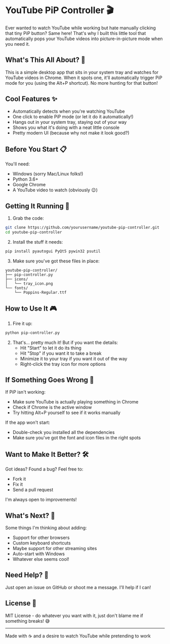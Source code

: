 # YouTube PiP Controller 🎬

Ever wanted to watch YouTube while working but hate manually clicking that tiny PiP button? Same here! That's why I built this little tool that automatically pops your YouTube videos into picture-in-picture mode when you need it.

## What's This All About? 🤔

This is a simple desktop app that sits in your system tray and watches for YouTube videos in Chrome. When it spots one, it'll automatically trigger PiP mode for you (using the Alt+P shortcut). No more hunting for that button!

## Cool Features ✨

- Automatically detects when you're watching YouTube
- One click to enable PiP mode (or let it do it automatically!)
- Hangs out in your system tray, staying out of your way
- Shows you what it's doing with a neat little console
- Pretty modern UI (because why not make it look good?)

## Before You Start 📋

You'll need:

- Windows (sorry Mac/Linux folks!)
- Python 3.6+
- Google Chrome
- A YouTube video to watch (obviously 😉)

## Getting It Running 🚀

1. Grab the code:

```bash
git clone https://github.com/yourusername/youtube-pip-controller.git
cd youtube-pip-controller
```

2. Install the stuff it needs:

```bash
pip install pyautogui PyQt5 pywin32 psutil
```

3. Make sure you've got these files in place:

```
youtube-pip-controller/
├── pip-controller.py
├── icons/
│   └── tray_icon.png
└── fonts/
    └── Poppins-Regular.ttf
```

## How to Use It 🎮

1. Fire it up:

```bash
python pip-controller.py
```

2. That's... pretty much it! But if you want the details:
   - Hit "Start" to let it do its thing
   - Hit "Stop" if you want it to take a break
   - Minimize it to your tray if you want it out of the way
   - Right-click the tray icon for more options

## If Something Goes Wrong 🔧

If PiP isn't working:

- Make sure YouTube is actually playing something in Chrome
- Check if Chrome is the active window
- Try hitting Alt+P yourself to see if it works manually

If the app won't start:

- Double-check you installed all the dependencies
- Make sure you've got the font and icon files in the right spots

## Want to Make It Better? 🛠️

Got ideas? Found a bug? Feel free to:

- Fork it
- Fix it
- Send a pull request

I'm always open to improvements!

## What's Next? 🎯

Some things I'm thinking about adding:

- Support for other browsers
- Custom keyboard shortcuts
- Maybe support for other streaming sites
- Auto-start with Windows
- Whatever else seems cool!

## Need Help? 🤝

Just open an issue on GitHub or shoot me a message. I'll help if I can!

## License 📜

MIT License - do whatever you want with it, just don't blame me if something breaks! 😅

---

Made with ☕ and a desire to watch YouTube while pretending to work

